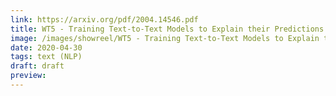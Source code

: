 ```yaml
---
link: https://arxiv.org/pdf/2004.14546.pdf
title: WT5 - Training Text-to-Text Models to Explain their Predictions
image: /images/showreel/WT5 - Training Text-to-Text Models to Explain their Predictions.jpg
date: 2020-04-30
tags: text (NLP)
draft: draft
preview:
---
```



